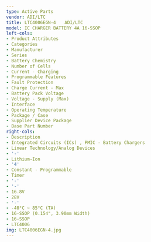 ```yaml
---
type: Active Parts
vendor: ADI/LTC
title: LTC4006EGN-4　　ADI/LTC
model: IC CHARGER BATTERY 4A 16-SSOP
left-cols:
- Product Attributes
- Categories
- Manufacturer
- Series
- Battery Chemistry
- Number of Cells
- Current - Charging
- Programmable Features
- Fault Protection
- Charge Current - Max
- Battery Pack Voltage
- Voltage - Supply (Max)
- Interface
- Operating Temperature
- Package / Case
- Supplier Device Package
- Base Part Number
right-cols:
- Description
- Integrated Circuits (ICs) , PMIC - Battery Chargers
- Linear Technology/Analog Devices
- '-'
- Lithium-Ion
- '4'
- Constant - Programmable
- Timer
- '-'
- '-'
- 16.8V
- 28V
- '-'
- -40°C ~ 85°C (TA)
- 16-SSOP (0.154", 3.90mm Width)
- 16-SSOP
- LTC4006
img: LTC4006EGN-4.jpg
---
```

